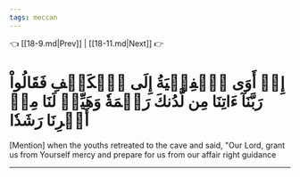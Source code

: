 ```yaml
---
tags: meccan
---
```


👈 [[18-9.md|Prev]] | [[18-11.md|Next]] 👉

# إِذۡ أَوَى ٱلۡفِتۡيَةُ إِلَى ٱلۡكَهۡفِ فَقَالُواْ رَبَّنَآ ءَاتِنَا مِن لَّدُنكَ رَحۡمَةٗ وَهَيِّئۡ لَنَا مِنۡ أَمۡرِنَا رَشَدٗا

[Mention] when the youths retreated to the cave and said, "Our Lord, grant us from Yourself mercy and prepare for us from our affair right guidance

---

